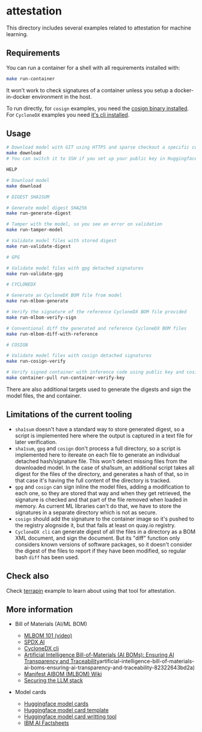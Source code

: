# attestation

This directory includes several examples related to attestation for machine learning.

## Requirements

You can run a container for a shell with all requirements installed with:
```bash
make run-container
```

It won't work to check signatures of a container unless you setup a docker-in-docker environment in the host.

To run directly, for `cosign` examples, you need the [cosign binary installed](https://github.com/sigstore/cosign?tab=readme-ov-file#installation). For `CycloneDX` examples you need [it's cli installed](https://github.com/CycloneDX/cyclonedx-cli).

## Usage

```bash
# Download model with GIT using HTTPS and sparse checkout a specific commit
make download
# You can switch it to SSH if you set up your public key in Huggingface

HELP

# Download model
make download

# DIGEST SHA1SUM

# Generate model digest SHA256
make run-generate-digest

# Tamper with the model, so you see an error on validation
make run-tamper-model

# Validate model files with stored digest
make run-validate-digest

# GPG

# Validate model files with gpg detached signatures
make run-validate-gpg

# CYCLONEDX

# Generate an CycloneDX BOM file from model
make run-mlbom-generate

# Verify the signature of the reference CycloneDX BOM file provided
make run-mlbom-verify-sign

# Conventional diff the generated and reference CycloneDX BOM files
make run-mlbom-diff-with-reference

# COSIGN

# Validate model files with cosign detached signatures
make run-cosign-verify

# Verify signed container with inference code using public key and cosign against online rekor
make container-pull run-container-verify-key

```

There are also additional targets used to generate the digests and sign the model files, the  and container.

## Limitations of the current tooling

* `sha1sum` doesn't have a standard way to store generated digest, so a script is implemented here where the output is captured in a text file for later verification.
* `sha1sum`, `gpg` and `cosign` don't process a full directory, so a script is implemented here to itereate on each file to generate an individual detached hash/signature file. This won't detect missing files from the downloaded model. In the case of sha1sum, an additional script takes all digest for the files of the directory, and generates a hash of that, so in that case it's having the full content of the directory is tracked.
* `gpg` and `cosign` can sign inline the model files, adding a modification to each one, so they are stored that way and when they get retrieved, the signature is checked and that part of the file removed when loaded in memory. As current ML libraries can't do that, we have to store the signatures in a separate directory which is not as secure.
* `cosign` should add the signature to the container image so it's pushed to the registry alognside it, but that fails at least on quay.io registry.
* `CycloneDX cli` can generate digest of all the files in a directory as a BOM XML document, and sign the document. But its "diff" function only considers known versions of software packages, so it doesn't consider the digest of the files to report if they have been modified, so regular bash `diff` has been used.

## Check also

Check [terrapin](../terrapin/README.md) example to learn about using that tool for attestation.

## More information

* Bill of Materials (AI/ML BOM)
  * [MLBOM 101 (video)](https://drive.google.com/file/d/1mEWlTLq2tzsvNXlMe8xOub2CguqBsxXf/view)
  * [SPDX AI](https://spdx.dev/learn/areas-of-interest/ai/)
  * [CycloneDX cli](https://github.com/CycloneDX/cyclonedx-cli)
  * [Artificial Intelligence Bill-of-Materials (AI BOMs): Ensuring AI Transparency and Traceability](https://becomingahacker.org/)artificial-intelligence-bill-of-materials-ai-boms-ensuring-ai-transparency-and-traceability-82322643bd2a)
  * [Manifest AIBOM (MLBOM) Wiki](https://github.com/manifest-cyber/aibom)
  * [Securing the LLM stack](https://blogs.cisco.com/learning/securing-the-llm-stack)

* Model cards
  * [Huggingface model cards](https://huggingface.co/blog/model-cards)
  * [Huggingface model card template](https://github.com/huggingface/huggingface_hub/blob/main/src/huggingface_hub/templates/modelcard_template.md)
  * [Huggingface model card writting tool](https://huggingface.co/spaces/huggingface/Model_Cards_Writing_Tool)
  * [IBM AI Factsheets](https://dataplatform.cloud.ibm.com/docs/content/wsj/analyze-data/factsheets-model-inventory.html?context=cpdaas)
